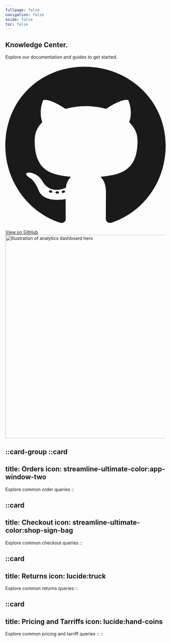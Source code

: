 ```yaml
---
fullpage: false
navigation: false
aside: false
toc: false
---
```


<!-- source https://github.com/themesberg/landwind -->
<section class="bg-transparent">
  <div class="grid max-w-screen-xl px-4 pt-20 pb-8 mx-auto lg:gap-8 xl:gap-0 lg:py-16 lg:grid-cols-12 lg:pt-28">
    <!-- Copy -->
    <div class="mr-auto place-self-center lg:col-span-7">
      <h1 class="max-w-2xl mb-4 text-4xl font-extrabold leading-none tracking-tight md:text-5xl xl:text-6xl text-gray-900 dark:text-white">
        Knowledge Center.
      </h1>

  <p class="max-w-2xl mb-6 font-light text-gray-600 lg:mb-8 md:text-lg lg:text-xl dark:text-gray-300">
        Explore our documentation and guides to get started. 
      </p>

  <!-- Actions -->
  <div class="space-y-4 sm:flex sm:space-y-0 sm:space-x-4">
        <!-- GitHub (outline) -->
        <a
          href="https://github.com/themesberg/landwind"
          target="_blank"
          rel="noopener noreferrer"
          aria-label="View Landwind on GitHub"
          class="inline-flex items-center justify-center w-full px-5 py-3 text-sm font-medium text-center
                 text-gray-900 dark:text-white border border-gray-300 dark:border-gray-600 rounded-lg sm:w-auto
                 hover:bg-gray-100/60 dark:hover:bg-gray-800/60 focus:outline-none focus-visible:ring-2
                 focus-visible:ring-gray-400 dark:focus-visible:ring-gray-600"
        >
          <svg class="w-4 h-4 mr-2 text-gray-700 dark:text-gray-200" aria-hidden="true" focusable="false"
               fill="currentColor" viewBox="0 0 496 512">
            <path d="M165.9 397.4c0 2-2.3 3.6-5.2 3.6-3.3.3-5.6-1.3-5.6-3.6 0-2 2.3-3.6 5.2-3.6 3-.3 5.6 1.3 5.6 3.6zm-31.1-4.5c-.7 2 1.3 4.3 4.3 4.9 2.6 1 5.6 0 6.2-2s-1.3-4.3-4.3-5.2c-2.6-.7-5.5.3-6.2 2.3zm44.2-1.7c-2.9.7-4.9 2.6-4.6 4.9.3 2 2.9 3.3 5.9 2.6 2.9-.7 4.9-2.6 4.6-4.6-.3-1.9-3-3.2-5.9-2.9zM244.8 8C106.1 8 0 113.3 0 252c0 110.9 69.8 205.8 169.5 239.2 12.8 2.3 17.3-5.6 17.3-12.1 0-6.2-.3-40.4-.3-61.4 0 0-70 15-84.7-29.8 0 0-11.4-29.1-27.8-36.6 0 0-22.9-15.7 1.6-15.4 0 0 24.9 2 38.6 25.8 21.9 38.6 58.6 27.5 72.9 20.9 2.3-16 8.8-27.1 16-33.7-55.9-6.2-112.3-14.3-112.3-110.5 0-27.5 7.6-41.3 23.6-58.9-2.6-6.5-11.1-33.3 2.6-67.9 20.9-6.5 69 27 69 27 20-5.6 41.5-8.5 62.8-8.5s42.8 2.9 62.8 8.5c0 0 48.1-33.6 69-27 13.7 34.7 5.2 61.4 2.6 67.9 16 17.7 25.8 31.5 25.8 58.9 0 96.5-58.9 104.2-114.8 110.5 9.2 7.9 17 22.9 17 46.4 0 33.7-.3 75.4-.3 83.6 0 6.5 4.6 14.4 17.3 12.1C428.2 457.8 496 362.9 496 252 496 113.3 383.5 8 244.8 8z"/>
          </svg>
          View on GitHub
        </a>

<!-- Hero image -->
  <div class="hidden lg:mt-0 lg:col-span-5 lg:flex">
      <img
        src="https://demo.themesberg.com/landwind/images/hero.png"
        alt="Illustration of analytics dashboard hero"
        loading="lazy"
        decoding="async"
        width="640"
        height="640"
        class="h-auto w-full"
      />
    </div>
  </div>
</section>

::card-group
  ::card
  ---
  title: Orders
  icon: streamline-ultimate-color:app-window-two
  ---
  Explore common order queries
  ::

  ::card
  ---
  title: Checkout
  icon: streamline-ultimate-color:shop-sign-bag
  ---
  Explore common checkout queries
  ::

  ::card
  ---
  title: Returns
  icon: lucide:truck
  ---
  Explore common returns queries
  ::

  ::card
  ---
  title: Pricing and Tarriffs
  icon: lucide:hand-coins
  ---
  Explore common pricing and tarriff queries
  ::
::